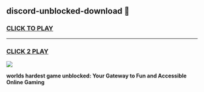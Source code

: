 
## discord-unblocked-download 👋
<h3>
<a href="https://premium.freeplayer.one?title=discord-unblocked-download&ref=14F">CLICK TO PLAY</a></h3>
<hr>

<h3>
<a href="https://premium.freeplayer.one?title=discord-unblocked-download&ref=14F">CLICK 2 PLAY</a>
  
</h3>

<a href="https://premium.freeplayer.one?title=discord-unblocked-download&ref=12F/"><img src="https://clearcache.store/games.png"></a>


**worlds hardest game unblocked: Your Gateway to Fun and Accessible Online Gaming**
